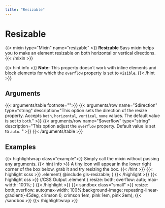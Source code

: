 ```yaml
---
title: "Resizable"
---
```


# Resizable

{{< mixin type="Mixin" name="resizable" >}}
**Resizable** Sass mixin helps you to make an element resizable on both horizontal or vertical directions.
{{< /mixin >}}

{{< hint info >}}
**Note:** This property doesn't work with inline elements and block elements for which the `overflow` property is set to `visible`.
{{< /hint >}}

## Arguments

{{< arguments/table footnote="">}}
    {{< arguments/row name="$direction" type="string" description="This option sets the direction of the resize property. Accepts `both`, `horizontal`, `vertical`, `none` values. The default value is set to `both`." >}}
    {{< arguments/row name="$overflow" type="string" description="This option adjust the `overflow` property. Default value is set to `auto`. " >}}
{{< /arguments/table >}}

## Examples

{{< highlightwrap class="example">}}
Simply call the mixin without passing any arguments. 
{{< hint info >}}
A tiny icon will appear in the lower right corner of the box below, grab it and try resizing the box.
{{< /hint >}}
{{< highlight scss >}}
.element{
    @include gls-resizable;
}
{{< /highlight >}}
{{< highlight css >}}
//CSS Output
.element {
    resize: both;
    overflow: auto;
    max-width: 100%;
}
{{< /highlight >}}
{{< sandbox class="small" >}}
resize: both;overflow: auto;max-width: 100%;background-image: repeating-linear-gradient(-45deg, crimson 0, crimson 1em, pink 1em, pink 2em);
{{< /sandbox >}}
{{< /highlightwrap >}}

